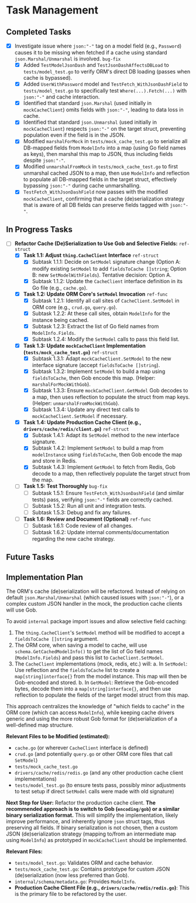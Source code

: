 # Task Management

## Completed Tasks
- [x] Investigate issue where `json:"-"` tag on a model field (e.g., `Password`) causes it to be missing when fetched if a cache using standard `json.Marshal/Unmarshal` is involved. `bug-fix`
  - [x] Added `TestModelJsonDash` and `TestJsonDashAffectsDBLoad` to `tests/model_test.go` to verify ORM's direct DB loading (passes when cache is bypassed).
  - [x] Added `UserWithPassword` model and `TestFetch_WithJsonDashField` to `tests/model_test.go` to specifically test `Where(...).Fetch(...)` with `json:"-"` and cache interaction.
  - [x] Identified that standard `json.Marshal` (used initially in `mockCacheClient`) omits fields with `json:"-"`, leading to data loss in cache.
  - [x] Identified that standard `json.Unmarshal` (used initially in `mockCacheClient`) respects `json:"-"` on the target struct, preventing population even if the field is in the JSON.
  - [x] Modified `marshalForMock` in `tests/mock_cache_test.go` to serialize all DB-mapped fields from `ModelInfo` into a map (using Go field names as keys), then marshal this map to JSON, thus including fields despite `json:"-"`.
  - [x] Modified `unmarshalFromMock` in `tests/mock_cache_test.go` to first unmarshal cached JSON to a map, then use `ModelInfo` and reflection to populate all DB-mapped fields in the target struct, effectively bypassing `json:"-"` during cache unmarshalling.
  - [x] `TestFetch_WithJsonDashField` now passes with the modified `mockCacheClient`, confirming that a cache (de)serialization strategy that is aware of all DB fields can preserve fields tagged with `json:"-"`.

## In Progress Tasks

- [ ] **Refactor Cache (De)Serialization to Use Gob and Selective Fields:** `ref-struct`
  - [x] **Task 1.1: Adjust `thing.CacheClient` Interface** `ref-struct`
    - [x] Subtask 1.1.1: Decide on `SetModel` signature change (Option A: modify existing `SetModel` to add `fieldsToCache []string`; Option B: new `SetModelWithFields`). Tentative decision: Option A.
    - [x] Subtask 1.1.2: Update the `CacheClient` interface definition in its Go file (e.g., `cache.go`).
  - [x] **Task 1.2: Update ORM Core's `SetModel` Invocation** `ref-func`
    - [x] Subtask 1.2.1: Identify all call sites of `CacheClient.SetModel` in ORM core (e.g., `crud.go`, `query.go`).
    - [x] Subtask 1.2.2: At these call sites, obtain `ModelInfo` for the instance being cached.
    - [x] Subtask 1.2.3: Extract the list of Go field names from `ModelInfo.Fields`.
    - [x] Subtask 1.2.4: Modify the `SetModel` calls to pass this field list.
  - [x] **Task 1.3: Update `mockCacheClient` Implementation (`tests/mock_cache_test.go`)** `ref-struct`
    - [x] Subtask 1.3.1: Adapt `mockCacheClient.SetModel` to the new interface signature (accept `fieldsToCache []string`).
    - [x] Subtask 1.3.2: Implement `SetModel` to build a map using `fieldsToCache`, then Gob encode this map. (Helper: `marshalForMockWithGob`).
    - [x] Subtask 1.3.3: Ensure `mockCacheClient.GetModel` Gob decodes to a map, then uses reflection to populate the struct from map keys. (Helper: `unmarshalFromMockWithGob`).
    - [x] Subtask 1.3.4: Update any direct test calls to `mockCacheClient.SetModel` if necessary.
  - [x] **Task 1.4: Update Production Cache Client (e.g., `drivers/cache/redis/client.go`)** `ref-struct`
    - [x] Subtask 1.4.1: Adapt its `SetModel` method to the new interface signature.
    - [x] Subtask 1.4.2: Implement `SetModel` to build a map from `modelInstance` using `fieldsToCache`, then Gob encode the map and store in Redis.
    - [x] Subtask 1.4.3: Implement `GetModel` to fetch from Redis, Gob decode to a map, then reflectively populate the target struct from the map.
  - [ ] **Task 1.5: Test Thoroughly** `bug-fix`
    - [ ] Subtask 1.5.1: Ensure `TestFetch_WithJsonDashField` (and similar tests) pass, verifying `json:"-"` fields are correctly cached.
    - [ ] Subtask 1.5.2: Run all unit and integration tests.
    - [ ] Subtask 1.5.3: Debug and fix any failures.
  - [ ] **Task 1.6: Review and Document (Optional)** `ref-func`
    - [ ] Subtask 1.6.1: Code review of all changes.
    - [ ] Subtask 1.6.2: Update internal comments/documentation regarding the new cache strategy.

## Future Tasks

## Implementation Plan
The ORM's cache (de)serialization will be refactored. Instead of relying on default `json.Marshal/Unmarshal` (which caused issues with `json:"-"`), or a complex custom JSON handler in the mock, the production cache clients will use Gob.

To avoid `internal` package import issues and allow selective field caching:
1.  The `thing.CacheClient`'s `SetModel` method will be modified to accept a `fieldsToCache []string` argument.
2.  The ORM core, when saving a model to cache, will use `schema.GetCachedModelInfo()` to get the list of Go field names (`ModelInfo.Fields`) and pass this list to `CacheClient.SetModel`.
3.  The `CacheClient` implementations (mock, redis, etc.) will:
    a.  In `SetModel`: Use reflection and the `fieldsToCache` list to create a `map[string]interface{}` from the model instance. This map will then be Gob-encoded and stored.
    b.  In `GetModel`: Retrieve the Gob-encoded bytes, decode them into a `map[string]interface{}`, and then use reflection to populate the fields of the target model struct from this map.

This approach centralizes the knowledge of "which fields to cache" in the ORM core (which can access `ModelInfo`), while keeping cache drivers generic and using the more robust Gob format for (de)serialization of a well-defined map structure.

**Relevant Files to be Modified (estimated):**
- `cache.go` (or wherever `CacheClient` interface is defined)
- `crud.go` (and potentially `query.go` or other ORM core files that call `SetModel`)
- `tests/mock_cache_test.go`
- `drivers/cache/redis/redis.go` (and any other production cache client implementations)
- `tests/model_test.go` (to ensure tests pass, possibly minor adjustments to test setup if direct `SetModel` calls were made with old signature)

**Next Step for User:** Refactor the production cache client. **The recommended approach is to switch to Gob (`encoding/gob`) or a similar binary serialization format.** This will simplify the implementation, likely improve performance, and inherently ignore `json` struct tags, thus preserving all fields. If binary serialization is not chosen, then a custom JSON (de)serialization strategy (mapping to/from an intermediate map using `ModelInfo`) as prototyped in `mockCacheClient` should be implemented.

**Relevant Files:**
- `tests/model_test.go`: Validates ORM and cache behavior.
- `tests/mock_cache_test.go`: Contains prototype for custom JSON (de)serialization (now less preferred than Gob).
- `internal/schema/metadata.go`: Provides `ModelInfo`.
- **Production Cache Client File (e.g., `drivers/cache/redis/redis.go`)**: This is the primary file to be refactored by the user. 